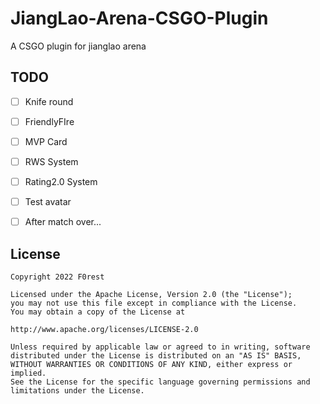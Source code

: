 # JiangLao-Arena-CSGO-Plugin

A CSGO plugin for jianglao arena



## TODO

- [ ] Knife round

- [ ] FriendlyFIre

- [ ] MVP Card
- [ ] RWS System
- [ ] Rating2.0 System
- [ ] Test avatar
- [ ] After match over...

## License

```
Copyright 2022 F0rest

Licensed under the Apache License, Version 2.0 (the "License");
you may not use this file except in compliance with the License.
You may obtain a copy of the License at

http://www.apache.org/licenses/LICENSE-2.0

Unless required by applicable law or agreed to in writing, software
distributed under the License is distributed on an "AS IS" BASIS,
WITHOUT WARRANTIES OR CONDITIONS OF ANY KIND, either express or implied.
See the License for the specific language governing permissions and
limitations under the License.
```
